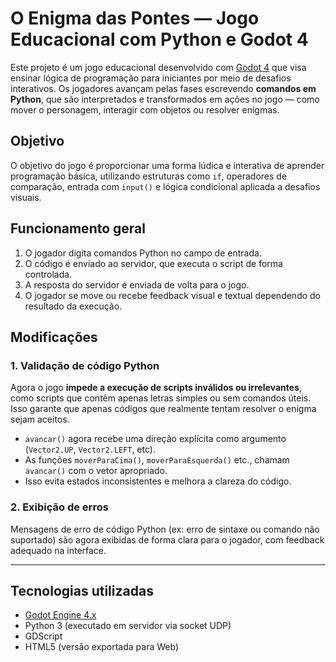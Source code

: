   # O Enigma das Pontes — Jogo Educacional com Python e Godot 4
Este projeto é um jogo educacional desenvolvido com [Godot 4](https://godotengine.org/) que visa ensinar lógica de programação para iniciantes por meio de desafios interativos. Os jogadores avançam pelas fases escrevendo **comandos em Python**, que são interpretados e transformados em ações no jogo — como mover o personagem, interagir com objetos ou resolver enigmas.

## Objetivo
O objetivo do jogo é proporcionar uma forma lúdica e interativa de aprender programação básica, utilizando estruturas como `if`, operadores de comparação, entrada com `input()` e lógica condicional aplicada a desafios visuais.

## Funcionamento geral

1. O jogador digita comandos Python no campo de entrada.
2. O código é enviado ao servidor, que executa o script de forma controlada.
3. A resposta do servidor é enviada de volta para o jogo.
4. O jogador se move ou recebe feedback visual e textual dependendo do resultado da execução.

## Modificações

### 1. **Validação de código Python**
Agora o jogo **impede a execução de scripts inválidos ou irrelevantes**, como scripts que contêm apenas letras simples ou sem comandos úteis. Isso garante que apenas códigos que realmente tentam resolver o enigma sejam aceitos.

- `avancar()` agora recebe uma direção explícita como argumento (`Vector2.UP`, `Vector2.LEFT`, etc).
- As funções `moverParaCima()`, `moverParaEsquerda()` etc., chamam `avancar()` com o vetor apropriado.
- Isso evita estados inconsistentes e melhora a clareza do código.

### 2. **Exibição de erros**
Mensagens de erro de código Python (ex: erro de sintaxe ou comando não suportado) são agora exibidas de forma clara para o jogador, com feedback adequado na interface.

---

## Tecnologias utilizadas

- [Godot Engine 4.x](https://godotengine.org/)
- Python 3 (executado em servidor via socket UDP)
- GDScript
- HTML5 (versão exportada para Web)

